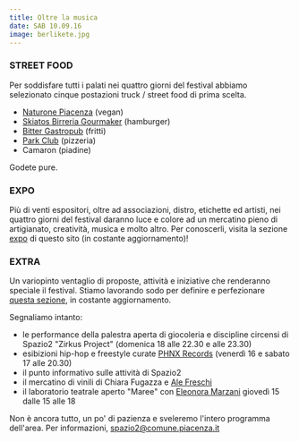 ```yaml
---
title: Oltre la musica
date: SAB 10.09.16
image: berlikete.jpg
---
```


### STREET FOOD

Per soddisfare tutti i palati nei quattro giorni del festival abbiamo selezionato cinque postazioni truck‭ ‬/‭ ‬street food di prima scelta.‭

* <a href="https://www.facebook.com/Naturone-Piacenza-408116475986674/" target="_blank">Naturone Piacenza</a> (vegan)
* <a href="https://www.facebook.com/pages/Skiatos-Birreria/444862222240703" target="_blank">Skiatos Birreria Gourmaker</a> (hamburger)
* <a href="https://www.facebook.com/Bitter-Gastropub-668346923309010/" target="_blank">Bitter Gastropub</a> (fritti)
* <a href="https://www.facebook.com/pages/Park-Club/154895061216086" target="_blank">Park Club</a> (pizzeria)
* Camaron (piadine)

Godete pure.

### EXPO

Più di venti espositori,‭ ‬oltre ad associazioni,‭ ‬distro,‭ ‬etichette ed artisti,‭ ‬nei quattro giorni del festival daranno luce e colore ad un mercatino pieno di artigianato,‭ ‬creatività,‭ ‬musica e molto altro.‭ ‬Per conoscerli,‭ ‬visita la sezione [expo](/expo.html)</a>‭ di questo sito (in costante aggiornamento‭)!

### EXTRA

Un variopinto ventaglio di proposte,‭ ‬attività e iniziative che renderanno speciale il festival.‭ ‬Stiamo lavorando sodo per definire e perfezionare [questa sezione](/extra.html),‭ ‬in costante aggiornamento.

Segnaliamo intanto:‭

* le performance della palestra aperta di giocoleria e discipline circensi di Spazio2‭ "‬Zirkus Project‭" (‬domenica‭ 18‭ alle 2‭2.30‭ e alle 23.30)‬
* esibizioni hip-hop e freestyle curate <a href="https://www.facebook.com/phnxrecords/" target="_blank">PHNX Records</a> (venerdì‭ 16 e sabato‭ 17 alle 20.30)‬
* il punto informativo sulle attività di Spazio2‭
* il mercatino di vinili di Chiara Fugazza e <a href="https://www.facebook.com/federica.freschi.7" target="_blank">Ale Freschi</a>
* il laboratorio teatrale aperto "Maree" con‭ <a href="https://www.facebook.com/eleonora.marzani" target="_blank">‬Eleonora Marzani</a> giovedì‭ 15‭ dalle‭ 15 alle 18

‬Non è ancora tutto,‭ ‬un po‭' ‬di pazienza e sveleremo l'intero programma dell'area.‭ ‬Per informazioni,‭ ‬<a href="mailto:spazio2@comune.piacenza.it">spazio2@comune.piacenza.it</a>
